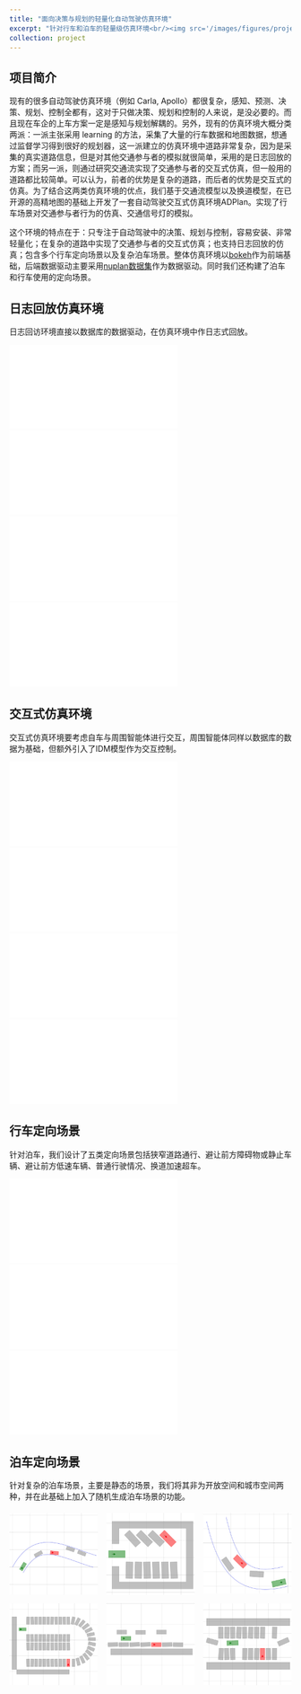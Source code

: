 ```yaml
---
title: "面向决策与规划的轻量化自动驾驶仿真环境"
excerpt: "针对行车和泊车的轻量级仿真环境<br/><img src='/images/figures/project/simulation/cover.png'>"
collection: project
---
```

## 项目简介

现有的很多自动驾驶仿真环境（例如 Carla, Apollo）都很复杂，感知、预测、决策、规划、控制全都有，这对于只做决策、规划和控制的人来说，是没必要的。而且现在车企的上车方案一定是感知与规划解耦的。另外，现有的仿真环境大概分类两派：一派主张采用 learning 的方法，采集了大量的行车数据和地图数据，想通过监督学习得到很好的规划器，这一派建立的仿真环境中道路非常复杂，因为是采集的真实道路信息，但是对其他交通参与者的模拟就很简单，采用的是日志回放的方案；而另一派，则通过研究交通流实现了交通参与者的交互式仿真，但一般用的道路都比较简单。可以认为，前者的优势是复杂的道路，而后者的优势是交互式的仿真。为了结合这两类仿真环境的优点，我们基于交通流模型以及换道模型，在已开源的高精地图的基础上开发了一套自动驾驶交互式仿真环境ADPlan。实现了行车场景对交通参与者行为的仿真、交通信号灯的模拟。

这个环境的特点在于：只专注于自动驾驶中的决策、规划与控制，容易安装、非常轻量化；在复杂的道路中实现了交通参与者的交互式仿真；也支持日志回放的仿真；包含多个行车定向场景以及复杂泊车场景。整体仿真环境以[bokeh](https://bokeh.org.cn/)作为前端基础，后端数据驱动主要采用[nuplan数据集](https://www.nuscenes.org/nuplan)作为数据驱动。同时我们还构建了泊车和行车使用的定向场景。

## 日志回放仿真环境

日志回访环境直接以数据库的数据驱动，在仿真环境中作日志式回放。
<iframe src="//player.bilibili.com/player.html?isOutside=true&aid=707467429&bvid=BV17Q4y137HY&cid=1373315478&p=1" scrolling="no" border="0" frameborder="no" framespacing="0" allowfullscreen="true"></iframe>
<iframe src="//player.bilibili.com/player.html?isOutside=true&aid=622465645&bvid=BV1jb4y1V7Y5&cid=1373315484&p=1" scrolling="no" border="0" frameborder="no" framespacing="0" allowfullscreen="true"></iframe>
<iframe src="//player.bilibili.com/player.html?isOutside=true&aid=324879297&bvid=BV1Cw411x7tG&cid=1373315179&p=1" scrolling="no" border="0" frameborder="no" framespacing="0" allowfullscreen="true"></iframe>
<iframe src="//player.bilibili.com/player.html?isOutside=true&aid=707414476&bvid=BV1DQ4y1g7Du&cid=1373315490&p=1" scrolling="no" border="0" frameborder="no" framespacing="0" allowfullscreen="true"></iframe>

## 交互式仿真环境

交互式仿真环境要考虑自车与周围智能体进行交互，周围智能体同样以数据库的数据为基础，但额外引入了IDM模型作为交互控制。
<iframe src="//player.bilibili.com/player.html?isOutside=true&aid=664952676&bvid=BV1ka4y1r72f&cid=1373315445&p=1" scrolling="no" border="0" frameborder="no" framespacing="0" allowfullscreen="true"></iframe>
<iframe src="//player.bilibili.com/player.html?isOutside=true&aid=622487745&bvid=BV1Gb4y1V7NY&cid=1373315451&p=1" scrolling="no" border="0" frameborder="no" framespacing="0" allowfullscreen="true"></iframe>
<iframe src="//player.bilibili.com/player.html?isOutside=true&aid=237395688&bvid=BV1Qe411k7zW&cid=1373315454&p=1" scrolling="no" border="0" frameborder="no" framespacing="0" allowfullscreen="true"></iframe>
<iframe src="//player.bilibili.com/player.html?isOutside=true&aid=409940622&bvid=BV1JG411Y7yy&cid=1373315171&p=1" scrolling="no" border="0" frameborder="no" framespacing="0" allowfullscreen="true"></iframe>

## 行车定向场景

针对泊车，我们设计了五类定向场景包括狭窄道路通行、避让前方障碍物或静止车辆、避让前方低速车辆、普通行驶情况、换道加速超车。
<iframe src="//player.bilibili.com/player.html?isOutside=true&aid=452463555&bvid=BV1dj411n7dq&cid=1373315494&p=1" scrolling="no" border="0" frameborder="no" framespacing="0" allowfullscreen="true"></iframe>
<iframe src="//player.bilibili.com/player.html?isOutside=true&aid=237412406&bvid=BV1ue411C77U&cid=1373315186&p=1" scrolling="no" border="0" frameborder="no" framespacing="0" allowfullscreen="true"></iframe>
<iframe src="//player.bilibili.com/player.html?isOutside=true&aid=324879407&bvid=BV1Cw411x7FP&cid=1373315582&p=1" scrolling="no" border="0" frameborder="no" framespacing="0" allowfullscreen="true"></iframe>

## 泊车定向场景

针对复杂的泊车场景，主要是静态的场景，我们将其非为开放空间和城市空间两种，并在此基础上加入了随机生成泊车场景的功能。
<div class="grid-container" style="
  display: grid;
  grid-template-columns: repeat(3, 1fr);
  gap: 15px;
  margin: 20px 0;
">
  <img src="/images/figures/project/simulation/par_1.jpg" loading="lazy">
  <img src="/images/figures/project/simulation/par_2.jpg" loading="lazy">
  <img src="/images/figures/project/simulation/par_3.jpg" loading="lazy">
  <img src="/images/figures/project/simulation/par_4.jpg" loading="lazy">
  <img src="/images/figures/project/simulation/par_5.jpg" loading="lazy">
  <img src="/images/figures/project/simulation/par_6.jpg" loading="lazy">
</div>

